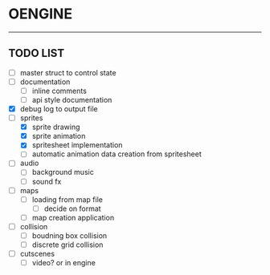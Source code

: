 # OENGINE
---
## TODO LIST

- [ ] master struct to control state
- [ ] documentation
    - [ ] inline comments
    - [ ] api style documentation
- [x] debug log to output file
- [ ] sprites
    - [x] sprite drawing
    - [x] sprite animation
    - [x] spritesheet implementation
    - [ ] automatic animation data creation from spritesheet
- [ ] audio
    - [ ] background music
    - [ ] sound fx
- [ ] maps
    - [ ] loading from map file
        - [ ] decide on format
    - [ ] map creation application
- [ ] collision
    - [ ] boudning box collision
    - [ ] discrete grid collision
- [ ] cutscenes
    - [ ] video? or in engine